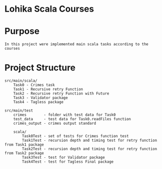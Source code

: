 # Lohika Scala Courses

# Purpose 
    In this project were implemented main scala tasks according to the courses
    
# Project Structure
    src/main/scala/
        Task0 - Crimes task
        Task1 - Recursive retry Function
        Task2 - Recursive retry Function with Future
        Task3 - Validator package
        Task4 - Tagless package

    src/main/test
        crimes        - folder with test data for Task0 
        test_data     - test data for Task0.readFiles function
        crimes_output - crimes output standard
        
        scala/
            Task0Test - set of tests for Crimes function test
            Task1Test - recursion depth and timing test for retry function from Task1 package
            Task2Test - recursion depth and timing test for retry function from Task2 package
            Task3Test - test for Validator package
            Task4Test - test for Tagless Final package